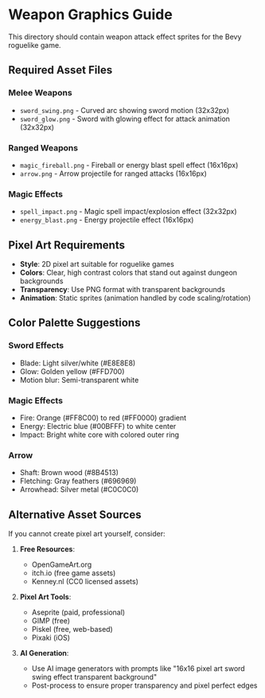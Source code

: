 # Weapon Graphics Guide

This directory should contain weapon attack effect sprites for the Bevy roguelike game.

## Required Asset Files

### Melee Weapons
- `sword_swing.png` - Curved arc showing sword motion (32x32px)
- `sword_glow.png` - Sword with glowing effect for attack animation (32x32px)

### Ranged Weapons  
- `magic_fireball.png` - Fireball or energy blast spell effect (16x16px)
- `arrow.png` - Arrow projectile for ranged attacks (16x16px)

### Magic Effects
- `spell_impact.png` - Magic spell impact/explosion effect (32x32px)
- `energy_blast.png` - Energy projectile effect (16x16px)

## Pixel Art Requirements

- **Style**: 2D pixel art suitable for roguelike games
- **Colors**: Clear, high contrast colors that stand out against dungeon backgrounds
- **Transparency**: Use PNG format with transparent backgrounds
- **Animation**: Static sprites (animation handled by code scaling/rotation)

## Color Palette Suggestions

### Sword Effects
- Blade: Light silver/white (#E8E8E8)
- Glow: Golden yellow (#FFD700)
- Motion blur: Semi-transparent white

### Magic Effects
- Fire: Orange (#FF8C00) to red (#FF0000) gradient
- Energy: Electric blue (#00BFFF) to white center
- Impact: Bright white core with colored outer ring

### Arrow
- Shaft: Brown wood (#8B4513)
- Fletching: Gray feathers (#696969)
- Arrowhead: Silver metal (#C0C0C0)

## Alternative Asset Sources

If you cannot create pixel art yourself, consider:

1. **Free Resources**:
   - OpenGameArt.org
   - itch.io (free game assets)
   - Kenney.nl (CC0 licensed assets)

2. **Pixel Art Tools**:
   - Aseprite (paid, professional)
   - GIMP (free)
   - Piskel (free, web-based)
   - Pixaki (iOS)

3. **AI Generation**:
   - Use AI image generators with prompts like "16x16 pixel art sword swing effect transparent background"
   - Post-process to ensure proper transparency and pixel perfect edges